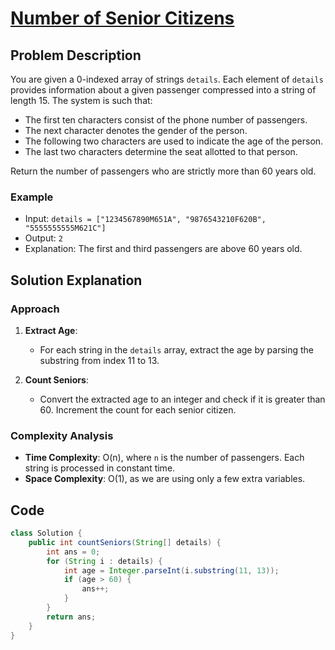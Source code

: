 # [Number of Senior Citizens](https://leetcode.com/problems/number-of-senior-citizens/?envType=daily-question&envId=2024-08-01)

## Problem Description
You are given a 0-indexed array of strings `details`. Each element of `details` provides information about a given passenger compressed into a string of length 15. The system is such that:

- The first ten characters consist of the phone number of passengers.
- The next character denotes the gender of the person.
- The following two characters are used to indicate the age of the person.
- The last two characters determine the seat allotted to that person.

Return the number of passengers who are strictly more than 60 years old.

### Example
- Input: `details = ["1234567890M651A", "9876543210F620B", "5555555555M621C"]`
- Output: `2`
- Explanation: The first and third passengers are above 60 years old. 

## Solution Explanation

### Approach
1. **Extract Age**:
   - For each string in the `details` array, extract the age by parsing the substring from index 11 to 13.
   
2. **Count Seniors**:
   - Convert the extracted age to an integer and check if it is greater than 60. Increment the count for each senior citizen.

### Complexity Analysis
- **Time Complexity**: O(n), where `n` is the number of passengers. Each string is processed in constant time.
- **Space Complexity**: O(1), as we are using only a few extra variables.

## Code
```java
class Solution {
    public int countSeniors(String[] details) {
        int ans = 0;
        for (String i : details) {
            int age = Integer.parseInt(i.substring(11, 13));
            if (age > 60) {
                ans++;
            }
        }
        return ans;
    }
}

